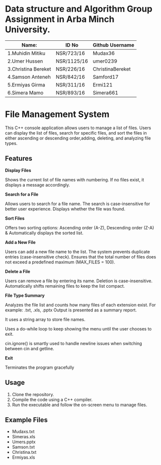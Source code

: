# Data structure and Algorithm Group Assignment in Arba Minch University.
|Name:         | ID No     |Github Username   |                     
|-------------------------|-----------|-----|
|1.Muhidin Mitiku         | NSR/723/16 |Mudax36
|2.Umer     Hussen        | NSR/1125/16 |umer0239
|3.Christina Bereket      | NSR/226/16 |ChristinaBereket
|4.Samson    Anteneh      | NSR/842/16 |Samford17
|5.Ermiyas   Girma        | NSR/311/16 | Ermi121
|6.Simera     Mamo        | NSR/893/16 |Simera661
# File Management System

This C++ console application allows users to manage a list of files. Users can display the list of files, search for specific files, and sort the files in either ascending or descending order,adding, deleting, and analyzing file types.

## Features
 
  **Display Files**
  
Shows the current list of file names with numbering.
If no files exist, it displays a message accordingly.

**Search for a File**

Allows users to search for a file name.
The search is case-insensitive for better user experience.
Displays whether the file was found.

  **Sort Files**
  
Offers two sorting options:
Ascending order (A-Z),
Descending order (Z-A) &
Automatically displays the sorted list.

**Add a New File**

Users can add a new file name to the list.
The system prevents duplicate entries (case-insensitive check).
Ensures that the total number of files does not exceed a predefined maximum (MAX_FILES = 100).

**Delete a File**

Users can remove a file by entering its name.
Deletion is case-insensitive.
Automatically shifts remaining files to keep the list compact.

**File Type Summary**

Analyzes the file list and counts how many files of each extension exist.
For example: .txt, .xls, .pptx
Output is presented as a summary report.

It uses a string array to store file names.

Uses a do-while loop to keep showing the menu until the user chooses to exit.

cin.ignore() is smartly used to handle newline issues when switching between cin and getline.


**Exit**

Terminates the program gracefully


## Usage

1. Clone the repository.
2. Compile the code using a C++ compiler.
3. Run the executable and follow the on-screen menu to manage files.

## Example Files

- Mudaxs.txt
- Simeras.xls
- Umers.pptx
- Samson.txt
- Christina.txt
- Ermiyas.xls
